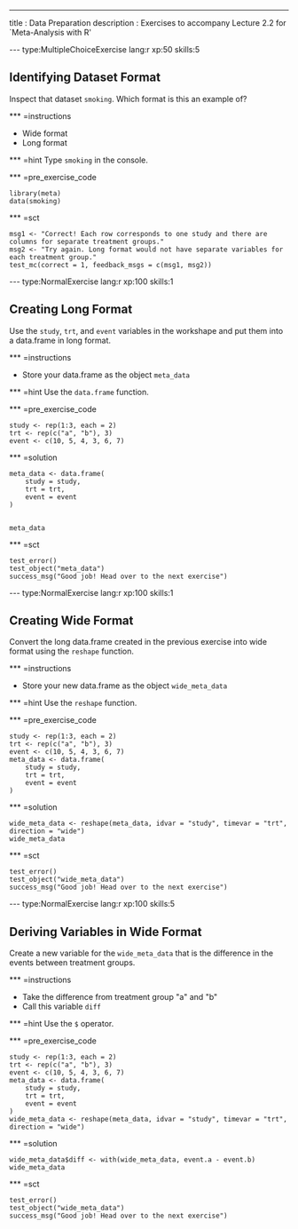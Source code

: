 ---
title       : Data Preparation
description : Exercises to accompany Lecture 2.2 for `Meta-Analysis with R'

--- type:MultipleChoiceExercise lang:r xp:50 skills:5

## Identifying Dataset Format

Inspect that dataset `smoking`. Which format is this an example of?

*** =instructions
- Wide format
- Long format

*** =hint
Type `smoking` in the console.

*** =pre_exercise_code
```{r}
library(meta)
data(smoking)
```

*** =sct
```{r}
msg1 <- "Correct! Each row corresponds to one study and there are columns for separate treatment groups."
msg2 <- "Try again. Long format would not have separate variables for each treatment group."
test_mc(correct = 1, feedback_msgs = c(msg1, msg2)) 
```


--- type:NormalExercise lang:r  xp:100 skills:1
## Creating Long Format

Use the `study`, `trt`, and `event` variables in the workshape and put them into a data.frame in long format.

*** =instructions
- Store your data.frame as the object `meta_data`

*** =hint 
Use the `data.frame` function.

*** =pre_exercise_code
```{r}
study <- rep(1:3, each = 2)
trt <- rep(c("a", "b"), 3)
event <- c(10, 5, 4, 3, 6, 7)
```


*** =solution
```{r}
meta_data <- data.frame(
	study = study,
	trt = trt,
	event = event
)


meta_data
```

*** =sct
```{r}
test_error()
test_object("meta_data")
success_msg("Good job! Head over to the next exercise")
```


--- type:NormalExercise lang:r  xp:100 skills:1
## Creating Wide Format

Convert the long data.frame created in the previous exercise into wide format using the `reshape` function.

*** =instructions
- Store your new data.frame as the object `wide_meta_data`

*** =hint 
Use the `reshape` function.

*** =pre_exercise_code
```{r}
study <- rep(1:3, each = 2)
trt <- rep(c("a", "b"), 3)
event <- c(10, 5, 4, 3, 6, 7)
meta_data <- data.frame(
	study = study,
	trt = trt,
	event = event
)
```


*** =solution
```{r}
wide_meta_data <- reshape(meta_data, idvar = "study", timevar = "trt", direction = "wide")
wide_meta_data
```

*** =sct
```{r}
test_error()
test_object("wide_meta_data")
success_msg("Good job! Head over to the next exercise")
```



--- type:NormalExercise lang:r  xp:100 skills:5
## Deriving Variables in Wide Format

Create a new variable for the `wide_meta_data` that is the difference in the events between treatment groups.

*** =instructions
- Take the difference from treatment group "a" and "b"
- Call this variable `diff`

*** =hint 
Use the `$` operator.

*** =pre_exercise_code
```{r}
study <- rep(1:3, each = 2)
trt <- rep(c("a", "b"), 3)
event <- c(10, 5, 4, 3, 6, 7)
meta_data <- data.frame(
	study = study,
	trt = trt,
	event = event
)
wide_meta_data <- reshape(meta_data, idvar = "study", timevar = "trt", direction = "wide")
```


*** =solution
```{r}
wide_meta_data$diff <- with(wide_meta_data, event.a - event.b)
wide_meta_data
```

*** =sct
```{r}
test_error()
test_object("wide_meta_data")
success_msg("Good job! Head over to the next exercise")
```


